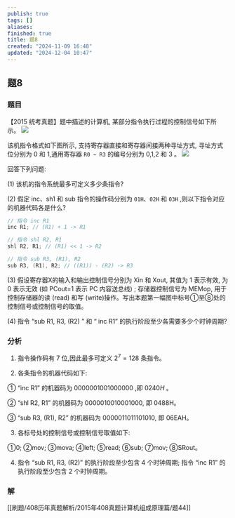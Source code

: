 ```yaml
---
publish: true
tags: []
aliases: 
finished: true
title: 题8
created: "2024-11-09 16:48"
updated: "2024-12-04 10:47"
---
```

## 题8
### 题目
【2015 统考真题】题中描述的计算机, 某部分指令执行过程的控制信号如下所示。
![](https://img.hwenyi.tech/202411101651957.webp)

该机指令格式如下图所示, 支持寄存器直接和寄存器间接两种寻址方式, 寻址方式位分别为 0 和 1,通用寄存器 `R0 ~ R3` 的编号分别为 0,1,2 和 3 。
![](https://img.hwenyi.tech/202411101652789.webp)

回答下列问题:

(1) 该机的指令系统最多可定义多少条指令?

(2) 假定 inc、sh1 和 sub 指令的操作码分别为 `01H`、`02H` 和 `03H` ,则以下指令对应的机器代码各是什么?

```cpp
// 指令 inc R1
inc R1; // (R1) + 1 -> R1

// 指令 shl R2, R1
shl R2, R1; // (R1) << 1 -> R2

// 指令 sub R3, (R1), R2
sub R3, (R1), R2; // ((R1)) - (R2) -> R3
```

(3) 假设寄存器X的输入和输出控制信号分别为 Xin 和 Xout, 其值为 1 表示有效, 为 0 表示无效 (如 PCout=1 表示 PC 内容送总线) ; 存储器控制信号为 MEMop, 用于控制存储器的读 (read) 和写 (write)操作。写出本题第一幅图中标号①至⑧处的控制信号或控制信号的取值。

(4) 指令 “sub R1, R3, (R2) ” 和 “ inc R1” 的执行阶段至少各需要多少个时钟周期?
### 分析
1) 指令操作码有 7 位,因此最多可定义 ${2}^{7} = {128}$ 条指令。

2) 各条指令的机器代码如下:

① “inc R1” 的机器码为 ${0000001001000000}$ ,即 ${0240}H$ 。

② “shl R2, R1” 的机器码为 0000010010001000, 即 0488H。

③ “sub R3, (R1), R2” 的机器码为 0000011011101010, 即 06EAH。

3) 各标号处的控制信号或控制信号取值如下:

①0; ②mov; ③mova; ④left; ⑤read; ⑥sub; ⑦mov; ⑧SRout。

4) 指令 “sub R1, R3, (R2)” 的执行阶段至少包含 4 个时钟周期; 指令 “inc R1” 的执行阶段至少包含 2 个时钟周期。
### 解
[[刷题/408历年真题解析/2015年408真题计算机组成原理篇/题44]]